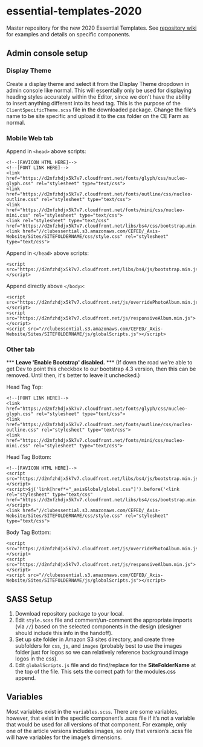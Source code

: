 # essential-templates-2020
Master repository for the new 2020 Essential Templates. See [repository wiki](https://github.com/clube-fed/essential-templates-2020/wiki) for examples and details on specific components.

## Admin console setup
### Display Theme
Create a display theme and select it from the Display Theme dropdown in admin console like normal. This will essentially only be used for displaying heading styles accurately within the Editor, since we don't have the ability to insert anything different into its head tag. This is the purpose of the `ClientSpecificTheme.scss` file in the downloaded package. Change the file's name to be site specific and upload it to the css folder on the CE Farm as normal. 
### Mobile Web tab
Append in `<head>` above scripts:
```
<!--[FAVICON HTML HERE]-->
<!--[FONT LINK HERE]-->
<link href="https://d2nfzhdjx5k7v7.cloudfront.net/fonts/glyph/css/nucleo-glyph.css" rel="stylesheet" type="text/css">
<link href="https://d2nfzhdjx5k7v7.cloudfront.net/fonts/outline/css/nucleo-outline.css" rel="stylesheet" type="text/css">
<link href="https://d2nfzhdjx5k7v7.cloudfront.net/fonts/mini/css/nucleo-mini.css" rel="stylesheet" type="text/css">
<link rel="stylesheet" type="text/css" href="https://d2nfzhdjx5k7v7.cloudfront.net/libs/bs4/css/bootstrap.min.css"/>
<link href="//clubessential.s3.amazonaws.com/CEFED/_Axis-Website/Sites/SITEFOLDERNAME/css/style.css" rel="stylesheet" type="text/css">
```
Append in `</head>` above scripts:
```
<script src="https://d2nfzhdjx5k7v7.cloudfront.net/libs/bs4/js/bootstrap.min.js"></script>
```
Append directly above `</body>`:
```
<script src="https://d2nfzhdjx5k7v7.cloudfront.net/js/overridePhotoAlbum.min.js"></script>
<script src="https://d2nfzhdjx5k7v7.cloudfront.net/js/responsiveAlbum.min.js"></script>
<script src="//clubessential.s3.amazonaws.com/CEFED/_Axis-Website/Sites/SITEFOLDERNAME/js/globalScripts.js"></script>
```

### Other tab
*** **Leave 'Enable Bootstrap' disabled.** *** (If down the road we're able to get Dev to point this checkbox to our bootstrap 4.3 version, then this can be removed. Until then, it's better to leave it unchecked.)

Head Tag Top:
```
<!--[FONT LINK HERE]-->
<link href="https://d2nfzhdjx5k7v7.cloudfront.net/fonts/glyph/css/nucleo-glyph.css" rel="stylesheet" type="text/css">
<link href="https://d2nfzhdjx5k7v7.cloudfront.net/fonts/outline/css/nucleo-outline.css" rel="stylesheet" type="text/css">
<link href="https://d2nfzhdjx5k7v7.cloudfront.net/fonts/mini/css/nucleo-mini.css" rel="stylesheet" type="text/css">
```
Head Tag Bottom:
```
<!--[FAVICON HTML HERE]-->
<script src="https://d2nfzhdjx5k7v7.cloudfront.net/libs/bs4/js/bootstrap.min.js"></script>
<script>$j('link[href*="_axisGlobal/global.css"]').before('<link rel="stylesheet" type="text/css" href="https://d2nfzhdjx5k7v7.cloudfront.net/libs/bs4/css/bootstrap.min.css"/>');</script>
<link href="//clubessential.s3.amazonaws.com/CEFED/_Axis-Website/Sites/SITEFOLDERNAME/css/style.css" rel="stylesheet" type="text/css">
```
Body Tag Bottom:
```
<script src="https://d2nfzhdjx5k7v7.cloudfront.net/js/overridePhotoAlbum.min.js"></script>
<script src="https://d2nfzhdjx5k7v7.cloudfront.net/js/responsiveAlbum.min.js"></script>
<script src="//clubessential.s3.amazonaws.com/CEFED/_Axis-Website/Sites/SITEFOLDERNAME/js/globalScripts.js"></script>
```

## SASS Setup
1. Download repository package to your local.
2. Edit `style.scss` file and comment/un-comment the appropriate imports (via `//`) based on the selected components in the design (designer should include this info in the handoff).
3. Set up site folder in Amazon S3 sites directory, and create three subfolders for `css`, `js`, and `images` (probably best to use the images folder just for logos so we can relatively reference background image logos in the css).
4. Edit `globalScripts.js` file and do find/replace for the **SiteFolderName** at the top of the file. This sets the correct path for the modules.css append.

## Variables
Most variables exist in the `variables.scss`. There are some variables, however, that exist in the specific component’s .scss file if it’s not a variable that would be used for all versions of that component. For example, only one of the article versions includes images, so only that version’s .scss file will have variables for the image’s dimensions.


